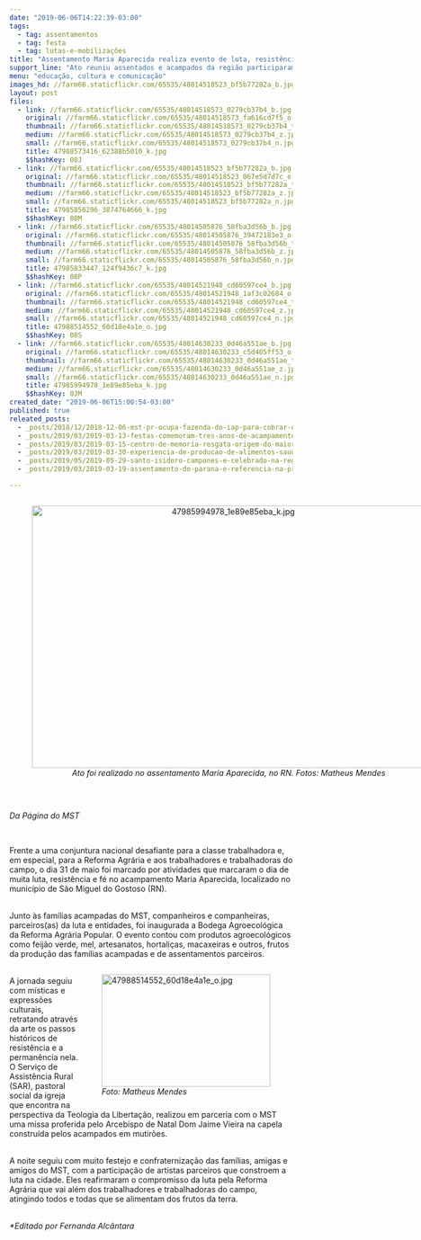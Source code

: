 ```yaml
---
date: "2019-06-06T14:22:39-03:00"
tags:
  - tag: assentamentos
  - tag: festa
  - tag: lutas-e-mobilizações
title: "Assentamento Maria Aparecida realiza evento de luta, resistência e fé"
support_line: "Ato reuniu assentados e acampados da região participaram dos eventos, no Rio Grande do Norte"
menu: "educação, cultura e comunicação"
images_hd: //farm66.staticflickr.com/65535/48014518523_bf5b77282a_b.jpg
layout: post
files:
  - link: //farm66.staticflickr.com/65535/48014518573_0279cb37b4_b.jpg
    original: //farm66.staticflickr.com/65535/48014518573_fa616cd7f5_o.jpg
    thumbnail: //farm66.staticflickr.com/65535/48014518573_0279cb37b4_t.jpg
    medium: //farm66.staticflickr.com/65535/48014518573_0279cb37b4_z.jpg
    small: //farm66.staticflickr.com/65535/48014518573_0279cb37b4_n.jpg
    title: 47988573416_62388b5010_k.jpg
    $$hashKey: 08J
  - link: //farm66.staticflickr.com/65535/48014518523_bf5b77282a_b.jpg
    original: //farm66.staticflickr.com/65535/48014518523_067e5d7d7c_o.jpg
    thumbnail: //farm66.staticflickr.com/65535/48014518523_bf5b77282a_t.jpg
    medium: //farm66.staticflickr.com/65535/48014518523_bf5b77282a_z.jpg
    small: //farm66.staticflickr.com/65535/48014518523_bf5b77282a_n.jpg
    title: 47985856296_3874764666_k.jpg
    $$hashKey: 08M
  - link: //farm66.staticflickr.com/65535/48014505876_58fba3d56b_b.jpg
    original: //farm66.staticflickr.com/65535/48014505876_39472183e3_o.jpg
    thumbnail: //farm66.staticflickr.com/65535/48014505876_58fba3d56b_t.jpg
    medium: //farm66.staticflickr.com/65535/48014505876_58fba3d56b_z.jpg
    small: //farm66.staticflickr.com/65535/48014505876_58fba3d56b_n.jpg
    title: 47985833447_124f9436c7_k.jpg
    $$hashKey: 08P
  - link: //farm66.staticflickr.com/65535/48014521948_cd60597ce4_b.jpg
    original: //farm66.staticflickr.com/65535/48014521948_1af3c02684_o.jpg
    thumbnail: //farm66.staticflickr.com/65535/48014521948_cd60597ce4_t.jpg
    medium: //farm66.staticflickr.com/65535/48014521948_cd60597ce4_z.jpg
    small: //farm66.staticflickr.com/65535/48014521948_cd60597ce4_n.jpg
    title: 47988514552_60d18e4a1e_o.jpg
    $$hashKey: 08S
  - link: //farm66.staticflickr.com/65535/48014630233_0d46a551ae_b.jpg
    original: //farm66.staticflickr.com/65535/48014630233_c5d405ff53_o.jpg
    thumbnail: //farm66.staticflickr.com/65535/48014630233_0d46a551ae_t.jpg
    medium: //farm66.staticflickr.com/65535/48014630233_0d46a551ae_z.jpg
    small: //farm66.staticflickr.com/65535/48014630233_0d46a551ae_n.jpg
    title: 47985994978_1e89e85eba_k.jpg
    $$hashKey: 0JM
created_date: "2019-06-06T15:00:54-03:00"
published: true
releated_posts:
  - _posts/2018/12/2018-12-06-mst-pr-ocupa-fazenda-do-iap-para-cobrar-o-assentamento-de-150-familias-sem-terra.md
  - _posts/2019/03/2019-03-13-festas-comemoram-tres-anos-de-acampamentos-do-mst-em-quedas-do-iguacu.md
  - _posts/2019/03/2019-03-15-centro-de-memoria-resgata-origem-do-maior-complexo-da-reforma-agraria-da-america-latina.md
  - _posts/2019/03/2019-03-30-experiencia-de-producao-de-alimentos-saudaveis-aproxima-campo-e-cidade-no-df.md
  - _posts/2019/05/2019-05-29-santo-isidoro-campones-e-celebrado-na-regiao-da-campanha-do-rs.md
  - _posts/2019/03/2019-03-19-assentamento-do-parana-e-referencia-na-producao-de-organicos.md

---
```

<div style="text-align:center">
<figure class="image" style="display:inline-block"><img alt="47985994978_1e89e85eba_k.jpg" height="467" src="//farm66.staticflickr.com/65535/48014630233_0d46a551ae_b.jpg" width="700" />
<figcaption><em>Ato foi realizado no assentamento Maria Aparecida, no RN. Fotos: Matheus Mendes</em></figcaption>
</figure>
</div>

<p>&nbsp;</p>

<p><em>Da P&aacute;gina do MST</em></p>

<p>&nbsp;</p>

<p>Frente a uma conjuntura nacional desafiante para a classe trabalhadora e, em especial, para a Reforma Agr&aacute;ria e aos trabalhadores e trabalhadoras do campo, o dia 31 de maio foi marcado por atividades que marcaram o dia de muita luta, resist&ecirc;ncia e f&eacute; no acampamento Maria Aparecida, localizado no munic&iacute;pio de S&atilde;o Miguel do Gostoso (RN).</p>

<p><br />
Junto &agrave;s fam&iacute;lias acampadas do MST, companheiros e companheiras, parceiros(as) da luta e entidades, foi inaugurada a Bodega Agroecol&oacute;gica da Reforma Agr&aacute;ria Popular. O evento contou com produtos agroecol&oacute;gicos como feij&atilde;o verde, mel, artesanatos, hortali&ccedil;as, macaxeiras e outros,&nbsp;frutos da produ&ccedil;&atilde;o das fam&iacute;lias acampadas e de assentamentos parceiros.</p>

<figure class="image" style="float:right"><img alt="47988514552_60d18e4a1e_o.jpg" height="200" src="//farm66.staticflickr.com/65535/48014521948_cd60597ce4_b.jpg" width="300" />
<figcaption><em>Foto: Matheus Mendes</em></figcaption>
</figure>

<p><br />
A jornada seguiu com m&iacute;sticas e express&otilde;es culturais, retratando atrav&eacute;s da arte os passos hist&oacute;ricos de resist&ecirc;ncia e a perman&ecirc;ncia nela. O Servi&ccedil;o de Assist&ecirc;ncia Rural (SAR), pastoral social da igreja que encontra na perspectiva da Teologia da Liberta&ccedil;&atilde;o, realizou em parceria com o MST uma missa proferida pelo Arcebispo de Natal Dom Jaime Vieira na capela constru&iacute;da pelos acampados em mutir&otilde;es.</p>

<p><br />
A noite seguiu com muito festejo e confraterniza&ccedil;&atilde;o das fam&iacute;lias, amigas e amigos do MST, com a participa&ccedil;&atilde;o de artistas parceiros que constroem a luta na cidade. Eles reafirmaram o compromisso da luta pela Reforma Agr&aacute;ria que vai al&eacute;m dos trabalhadores e trabalhadoras do campo, atingindo todos e todas que se alimentam dos frutos da terra.</p>

<p><br />
<em>*Editado por Fernanda Alc&acirc;ntara</em></p>
